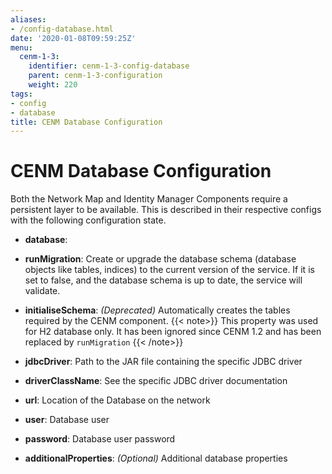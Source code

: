 ```yaml
---
aliases:
- /config-database.html
date: '2020-01-08T09:59:25Z'
menu:
  cenm-1-3:
    identifier: cenm-1-3-config-database
    parent: cenm-1-3-configuration
    weight: 220
tags:
- config
- database
title: CENM Database Configuration
---
```



# CENM Database Configuration
<!-- Sentence below: needs clarity - to be available needs to be rewritten to make it more meaningful.. -->
Both the Network Map and Identity Manager Components require a persistent layer to be available. This is described in
their respective configs with the following configuration state.


* **database**:

* **runMigration**:
Create or upgrade the database schema (database objects like tables, indices) to the current version of the service. If it is set to false, and the database schema is up to date, the service will validate.

* **initialiseSchema**:
*(Deprecated)* Automatically creates the tables required by the CENM component.
{{< note>}} This property was used for H2 database only. It has  been ignored since CENM 1.2 and has been replaced by `runMigration` {{< /note>}}


* **jdbcDriver**:
Path to the JAR file containing the specific JDBC driver


* **driverClassName**:
See the specific JDBC driver documentation
<!-- Is there a link to it? -->


* **url**:
Location of the Database on the network


* **user**:
Database user


* **password**:
Database user password


* **additionalProperties**:
*(Optional)* Additional database properties
